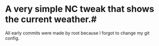 # A very simple NC tweak that shows the current weather.#
All early commits were made by root because I forgot to change my git config.
